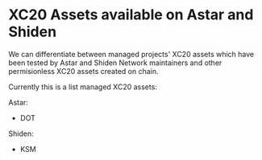 # XC20 Assets available on Astar and Shiden

We can differentiate between managed projects' XC20 assets which have been tested by Astar and Shiden Network maintainers and other permisionless XC20 assets created on chain.

Currently this is a list managed XC20 assets:

Astar:

* DOT

Shiden:

* KSM
